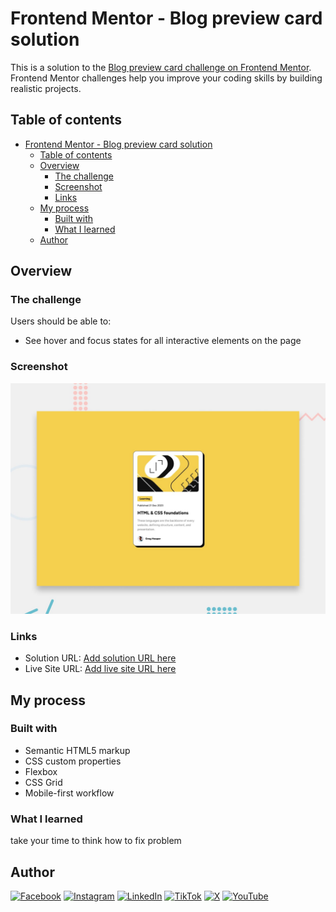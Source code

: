 # Frontend Mentor - Blog preview card solution

This is a solution to the
[Blog preview card challenge on Frontend Mentor](https://www.frontendmentor.io/challenges/blog-preview-card-ckPaj01IcS).
Frontend Mentor challenges help you improve your coding skills by building realistic projects.

## Table of contents

- [Frontend Mentor - Blog preview card solution](#frontend-mentor---blog-preview-card-solution)
  - [Table of contents](#table-of-contents)
  - [Overview](#overview)
    - [The challenge](#the-challenge)
    - [Screenshot](#screenshot)
    - [Links](#links)
  - [My process](#my-process)
    - [Built with](#built-with)
    - [What I learned](#what-i-learned)
  - [Author](#author)

## Overview

### The challenge

Users should be able to:

- See hover and focus states for all interactive elements on the page

### Screenshot

![](./preview.jpg)

### Links

- Solution URL: [Add solution URL here](https://github.com/hizkiaarundaa/blog-preview-card)
- Live Site URL: [Add live site URL here](https://hizkiaarundaa.github.io/blog-preview-card)

## My process

### Built with

- Semantic HTML5 markup
- CSS custom properties
- Flexbox
- CSS Grid
- Mobile-first workflow

### What I learned

take your time to think how to fix problem

## Author

[![Facebook](https://img.shields.io/badge/Facebook-%231877F2.svg?logo=Facebook&logoColor=white)](https://facebook.com/hizkiaarundaa)
[![Instagram](https://img.shields.io/badge/Instagram-%23E4405F.svg?logo=Instagram&logoColor=white)](https://instagram.com/hizkiaarundaa)
[![LinkedIn](https://img.shields.io/badge/LinkedIn-%230077B5.svg?logo=linkedin&logoColor=white)](https://linkedin.com/in/hizkiaarundaa)
[![TikTok](https://img.shields.io/badge/TikTok-%23000000.svg?logo=TikTok&logoColor=white)](https://tiktok.com/@hizkiaarundaa)
[![X](https://img.shields.io/badge/X-black.svg?logo=X&logoColor=white)](https://x.com/hizkiaarundaa)
[![YouTube](https://img.shields.io/badge/YouTube-%23FF0000.svg?logo=YouTube&logoColor=white)](https://youtube.com/@hizkiaarundaa)
